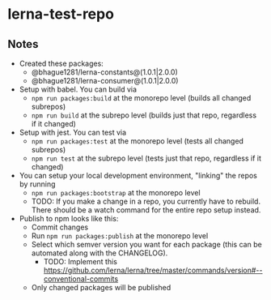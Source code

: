 # lerna-test-repo

## Notes

* Created these packages:
  * @bhague1281/lerna-constants@(1.0.1|2.0.0)
  * @bhague1281/lerna-consumer@(1.0.1|2.0.0)
* Setup with babel. You can build via
  * `npm run packages:build` at the monorepo level (builds all changed subrepos)
  * `npm run build` at the subrepo level (builds just that repo, regardless if it changed)
* Setup with jest. You can test via
  * `npm run packages:test` at the monorepo level (tests all changed subrepos)
  * `npm run test` at the subrepo level (tests just that repo, regardless if it changed)
* You can setup your local development environment, "linking" the repos by running
  * `npm run packages:bootstrap` at the monorepo level
  * TODO: If you make a change in a repo, you currently have to rebuild. There should be a watch command for the entire repo setup instead.
* Publish to npm looks like this:
  * Commit changes
  * Run `npm run packages:publish` at the monorepo level
  * Select which semver version you want for each package (this can be automated along with the CHANGELOG).
    * TODO: Implement this https://github.com/lerna/lerna/tree/master/commands/version#--conventional-commits
  * Only changed packages will be published
